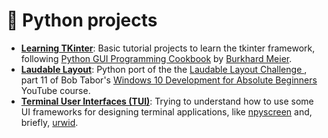 # :snake: Python projects
- [**Learning TKinter**](learning-tkinter): Basic tutorial projects to learn the tkinter framework, following [Python GUI Programming Cookbook](https://www.packtpub.com/programming/python-gui-programming-cookbook-third-edition) by [Burkhard Meier](https://www.linkedin.com/in/burkhard-meier-2962465/).
- [**Laudable Layout**](Laudable): Python port of the the [ Laudable Layout Challenge ](https://youtu.be/eh_0opgouTE), part 11 of Bob Tabor's [Windows 10 Development for Absolute Beginners](https://www.youtube.com/playlist?list=PLi2hbezQRVS0cPMeW3uDlUHnO_rPvJCV9) YouTube course.
- [**Terminal User Interfaces (TUI)**](TUI): Trying to understand how to use some UI frameworks for designing terminal applications, like [npyscreen](https://bitbucket.org/npcole/npyscreen/src/default/) and, briefly, [urwid](http://urwid.org/).
